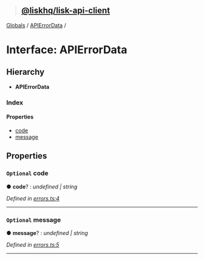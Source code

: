 > ## [@liskhq/lisk-api-client](../README.md)

[Globals](../globals.md) / [APIErrorData](apierrordata.md) /

# Interface: APIErrorData

## Hierarchy

* **APIErrorData**

### Index

#### Properties

* [code](apierrordata.md#optional-code)
* [message](apierrordata.md#optional-message)

## Properties

### `Optional` code

● **code**? : *undefined | string*

*Defined in [errors.ts:4](url)*

___

### `Optional` message

● **message**? : *undefined | string*

*Defined in [errors.ts:5](url)*

___